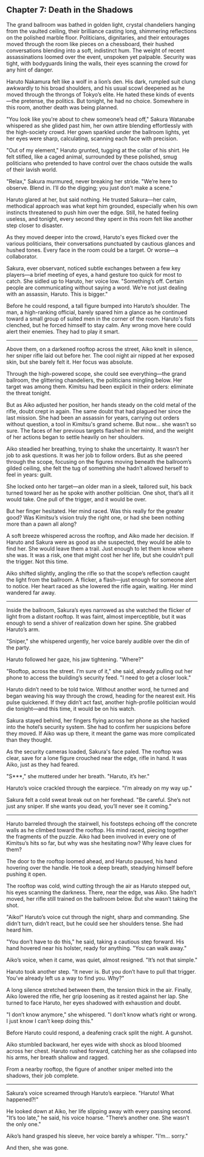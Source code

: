 ## Chapter 7: Death in the Shadows

The grand ballroom was bathed in golden light, crystal chandeliers hanging from the vaulted ceiling, their brilliance casting long, shimmering reflections on the polished marble floor. Politicians, dignitaries, and their entourages moved through the room like pieces on a chessboard, their hushed conversations blending into a soft, indistinct hum. The weight of recent assassinations loomed over the event, unspoken yet palpable. Security was tight, with bodyguards lining the walls, their eyes scanning the crowd for any hint of danger.

Haruto Nakamura felt like a wolf in a lion’s den. His dark, rumpled suit clung awkwardly to his broad shoulders, and his usual scowl deepened as he moved through the throngs of Tokyo’s elite. He hated these kinds of events—the pretense, the politics. But tonight, he had no choice. Somewhere in this room, another death was being planned.

"You look like you're about to chew someone’s head off," Sakura Watanabe whispered as she glided past him, her own attire blending effortlessly with the high-society crowd. Her gown sparkled under the ballroom lights, yet her eyes were sharp, calculating, scanning each face with precision.

"Out of my element," Haruto grunted, tugging at the collar of his shirt. He felt stifled, like a caged animal, surrounded by these polished, smug politicians who pretended to have control over the chaos outside the walls of their lavish world.

"Relax," Sakura murmured, never breaking her stride. "We’re here to observe. Blend in. I’ll do the digging; you just don’t make a scene."

Haruto glared at her, but said nothing. He trusted Sakura—her calm, methodical approach was what kept him grounded, especially when his own instincts threatened to push him over the edge. Still, he hated feeling useless, and tonight, every second they spent in this room felt like another step closer to disaster.

As they moved deeper into the crowd, Haruto's eyes flicked over the various politicians, their conversations punctuated by cautious glances and hushed tones. Every face in the room could be a target. Or worse—a collaborator.

Sakura, ever observant, noticed subtle exchanges between a few key players—a brief meeting of eyes, a hand gesture too quick for most to catch. She sidled up to Haruto, her voice low. "Something’s off. Certain people are communicating without saying a word. We’re not just dealing with an assassin, Haruto. This is bigger."

Before he could respond, a tall figure bumped into Haruto’s shoulder. The man, a high-ranking official, barely spared him a glance as he continued toward a small group of suited men in the corner of the room. Haruto's fists clenched, but he forced himself to stay calm. Any wrong move here could alert their enemies. They had to play it smart.


---

Above them, on a darkened rooftop across the street, Aiko knelt in silence, her sniper rifle laid out before her. The cool night air nipped at her exposed skin, but she barely felt it. Her focus was absolute.

Through the high-powered scope, she could see everything—the grand ballroom, the glittering chandeliers, the politicians mingling below. Her target was among them. Kimitsu had been explicit in their orders: eliminate the threat tonight.

But as Aiko adjusted her position, her hands steady on the cold metal of the rifle, doubt crept in again. The same doubt that had plagued her since the last mission. She had been an assassin for years, carrying out orders without question, a tool in Kimitsu's grand scheme. But now... she wasn’t so sure. The faces of her previous targets flashed in her mind, and the weight of her actions began to settle heavily on her shoulders.

Aiko steadied her breathing, trying to shake the uncertainty. It wasn’t her job to ask questions. It was her job to follow orders. But as she peered through the scope, focusing on the figures moving beneath the ballroom’s gilded ceiling, she felt the tug of something she hadn’t allowed herself to feel in years: guilt.

She locked onto her target—an older man in a sleek, tailored suit, his back turned toward her as he spoke with another politician. One shot, that’s all it would take. One pull of the trigger, and it would be over.

But her finger hesitated. Her mind raced. Was this really for the greater good? Was Kimitsu’s vision truly the right one, or had she been nothing more than a pawn all along?

A soft breeze whispered across the rooftop, and Aiko made her decision. If Haruto and Sakura were as good as she suspected, they would be able to find her. She would leave them a trail. Just enough to let them know where she was. It was a risk, one that might cost her her life, but she couldn’t pull the trigger. Not this time.

Aiko shifted slightly, angling the rifle so that the scope’s reflection caught the light from the ballroom. A flicker, a flash—just enough for someone alert to notice. Her heart raced as she lowered the rifle again, waiting. Her mind wandered far away.


---

Inside the ballroom, Sakura’s eyes narrowed as she watched the flicker of light from a distant rooftop. It was faint, almost imperceptible, but it was enough to send a shiver of realization down her spine. She grabbed Haruto’s arm.

"Sniper," she whispered urgently, her voice barely audible over the din of the party.

Haruto followed her gaze, his jaw tightening. "Where?"

"Rooftop, across the street. I’m sure of it," she said, already pulling out her phone to access the building’s security feed. "I need to get a closer look."

Haruto didn’t need to be told twice. Without another word, he turned and began weaving his way through the crowd, heading for the nearest exit. His pulse quickened. If they didn’t act fast, another high-profile politician would die tonight—and this time, it would be on his watch.

Sakura stayed behind, her fingers flying across her phone as she hacked into the hotel’s security system. She had to confirm her suspicions before they moved. If Aiko was up there, it meant the game was more complicated than they thought.

As the security cameras loaded, Sakura's face paled. The rooftop was clear, save for a lone figure crouched near the edge, rifle in hand. It was Aiko, just as they had feared.

"S***," she muttered under her breath. "Haruto, it’s her."

Haruto’s voice crackled through the earpiece. "I’m already on my way up."

Sakura felt a cold sweat break out on her forehead. "Be careful. She’s not just any sniper. If she wants you dead, you’ll never see it coming."


---

Haruto barreled through the stairwell, his footsteps echoing off the concrete walls as he climbed toward the rooftop. His mind raced, piecing together the fragments of the puzzle. Aiko had been involved in every one of Kimitsu’s hits so far, but why was she hesitating now? Why leave clues for them?

The door to the rooftop loomed ahead, and Haruto paused, his hand hovering over the handle. He took a deep breath, steadying himself before pushing it open.

The rooftop was cold, wind cutting through the air as Haruto stepped out, his eyes scanning the darkness. There, near the edge, was Aiko. She hadn’t moved, her rifle still trained on the ballroom below. But she wasn’t taking the shot.

"Aiko!" Haruto’s voice cut through the night, sharp and commanding. She didn’t turn, didn’t react, but he could see her shoulders tense. She had heard him.

"You don’t have to do this," he said, taking a cautious step forward. His hand hovered near his holster, ready for anything. "You can walk away."

Aiko’s voice, when it came, was quiet, almost resigned. "It’s not that simple."

Haruto took another step. "It never is. But you don’t have to pull that trigger. You’ve already left us a way to find you. Why?"

A long silence stretched between them, the tension thick in the air. Finally, Aiko lowered the rifle, her grip loosening as it rested against her lap. She turned to face Haruto, her eyes shadowed with exhaustion and doubt.

"I don’t know anymore," she whispered. "I don’t know what’s right or wrong. I just know I can’t keep doing this."

Before Haruto could respond, a deafening crack split the night. A gunshot.

Aiko stumbled backward, her eyes wide with shock as blood bloomed across her chest. Haruto rushed forward, catching her as she collapsed into his arms, her breath shallow and ragged.

From a nearby rooftop, the figure of another sniper melted into the shadows, their job complete.


---

Sakura’s voice screamed through Haruto’s earpiece. "Haruto! What happened?!"

He looked down at Aiko, her life slipping away with every passing second. "It’s too late," he said, his voice hoarse. "There’s another one. She wasn’t the only one."

Aiko’s hand grasped his sleeve, her voice barely a whisper. "I’m... sorry."

And then, she was gone.

